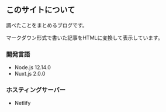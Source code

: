 ## このサイトについて

調べたことをまとめるブログです。

マークダウン形式で書いた記事をHTMLに変換して表示しています。

### 開発言語

- Node.js 12.14.0
- Nuxt.js 2.0.0

### ホスティングサーバー

- Netlify
